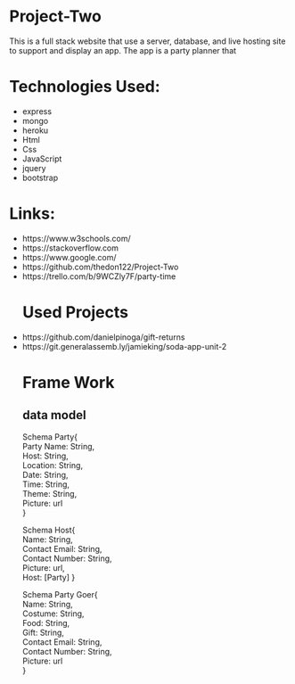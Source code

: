 # Project-Two
This is a full stack website that use a server, database, and live hosting site to support and display an app. The app is a party planner that 
<h1>Technologies Used:</h1>
<ul><li>express</li><li>mongo</li><li>heroku</li><li>Html</li> <li>Css</li> <li>JavaScript</li> <li>jquery</li> <li>bootstrap</li></ul> 
<h1>Links:</h1>
<ul>
<li>https://www.w3schools.com/</li> 
<li>https://stackoverflow.com</li> 
<li>https://www.google.com/</li>
<li>https://github.com/thedon122/Project-Two</li>
<li>https://trello.com/b/9WCZly7F/party-time</li>
<h1>Used Projects</h1>
<li>https://github.com/danielpinoga/gift-returns</li>
<li>https://git.generalassemb.ly/jamieking/soda-app-unit-2</li>
<h1>Frame Work</h1>

<h2> data model</h2>
Schema Party{ <br>
    Party Name: String, <br>
    Host: String, <br>
    Location: String, <br>
    Date: String, <br>
    Time: String, <br>
    Theme: String, <br>
    Picture: url <br>
}

Schema Host{ <br>
    Name: String, <br>
    Contact Email: String, <br>
    Contact Number: String, <br>
    Picture: url, <br>
    Host: [Party]
}

Schema Party Goer{ <br>
    Name: String, <br>
    Costume: String, <br>
    Food: String, <br>
    Gift: String, <br>
    Contact Email: String, <br>
    Contact Number: String, <br>
    Picture: url <br>
} <br>